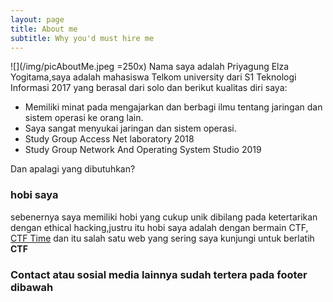 ```yaml
---
layout: page
title: About me
subtitle: Why you'd must hire me
---
```

![](/img/picAboutMe.jpeg =250x)
Nama saya adalah Priyagung Elza Yogitama,saya adalah mahasiswa Telkom university dari S1 Teknologi Informasi 2017 yang berasal dari solo dan berikut kualitas diri saya:

- Memiliki minat pada mengajarkan dan berbagi ilmu tentang jaringan dan sistem operasi ke orang lain.
- Saya sangat menyukai jaringan dan sistem operasi.
- Study Group Access Net laboratory 2018
- Study Group Network And Operating System Studio 2019

Dan apalagi yang dibutuhkan?

### hobi saya

sebenernya saya memiliki hobi yang cukup unik dibilang pada ketertarikan dengan ethical hacking,justru itu hobi saya adalah dengan bermain CTF, [CTF Time](https://ctftime.org) dan itu salah satu web yang sering saya kunjungi untuk berlatih **CTF**

### Contact atau sosial media lainnya sudah tertera pada footer dibawah

